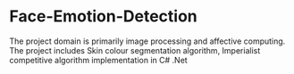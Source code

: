 # Face-Emotion-Detection
The project domain is primarily image processing and affective computing. The project includes Skin colour segmentation algorithm, Imperialist competitive algorithm implementation in C# .Net
